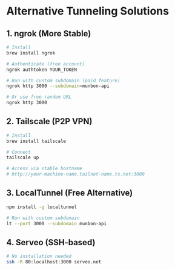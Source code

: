# Alternative Tunneling Solutions

## 1. ngrok (More Stable)
```bash
# Install
brew install ngrok

# Authenticate (free account)
ngrok authtoken YOUR_TOKEN

# Run with custom subdomain (paid feature)
ngrok http 3000 --subdomain=munbon-api

# Or use free random URL
ngrok http 3000
```

## 2. Tailscale (P2P VPN)
```bash
# Install
brew install tailscale

# Connect
tailscale up

# Access via stable hostname
# http://your-machine-name.tailnet-name.ts.net:3000
```

## 3. LocalTunnel (Free Alternative)
```bash
npm install -g localtunnel

# Run with custom subdomain
lt --port 3000 --subdomain munbon-api
```

## 4. Serveo (SSH-based)
```bash
# No installation needed
ssh -R 80:localhost:3000 serveo.net
```